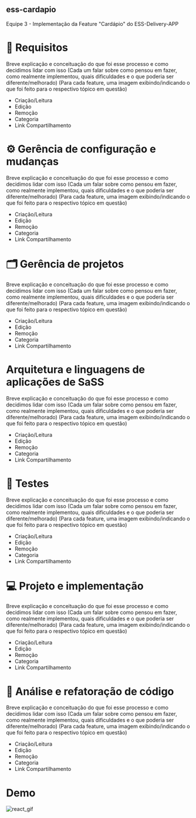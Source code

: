 ## ess-cardapio
Equipe 3 - Implementação da Feature "Cardápio" do ESS-Delivery-APP

# :memo: Requisitos
Breve explicação e conceituação do que foi esse processo e como decidimos lidar com isso
(Cada um falar sobre como pensou em fazer, como realmente implementou, quais dificuldades e o que poderia ser diferente/melhorado)
(Para cada feature, uma imagem exibindo/indicando o que foi feito para o respectivo tópico em questão)
 - Criação/Leitura
 - Edição
 - Remoção
 - Categoria
 - Link Compartilhamento

# :gear: Gerência de configuração e mudanças
Breve explicação e conceituação do que foi esse processo e como decidimos lidar com isso
(Cada um falar sobre como pensou em fazer, como realmente implementou, quais dificuldades e o que poderia ser diferente/melhorado)
(Para cada feature, uma imagem exibindo/indicando o que foi feito para o respectivo tópico em questão)
 - Criação/Leitura
 - Edição
 - Remoção
 - Categoria
 - Link Compartilhamento
# :card_index_dividers: Gerência de projetos
Breve explicação e conceituação do que foi esse processo e como decidimos lidar com isso
(Cada um falar sobre como pensou em fazer, como realmente implementou, quais dificuldades e o que poderia ser diferente/melhorado)
(Para cada feature, uma imagem exibindo/indicando o que foi feito para o respectivo tópico em questão)
 - Criação/Leitura
 - Edição
 - Remoção
 - Categoria
 - Link Compartilhamento
# Arquitetura e linguagens de aplicações de SaSS
Breve explicação e conceituação do que foi esse processo e como decidimos lidar com isso
(Cada um falar sobre como pensou em fazer, como realmente implementou, quais dificuldades e o que poderia ser diferente/melhorado)
(Para cada feature, uma imagem exibindo/indicando o que foi feito para o respectivo tópico em questão)
 - Criação/Leitura
 - Edição
 - Remoção
 - Categoria
 - Link Compartilhamento
# :mag_right: Testes
Breve explicação e conceituação do que foi esse processo e como decidimos lidar com isso
(Cada um falar sobre como pensou em fazer, como realmente implementou, quais dificuldades e o que poderia ser diferente/melhorado)
(Para cada feature, uma imagem exibindo/indicando o que foi feito para o respectivo tópico em questão)
 - Criação/Leitura
 - Edição
 - Remoção
 - Categoria
 - Link Compartilhamento
# :computer: Projeto e implementação
Breve explicação e conceituação do que foi esse processo e como decidimos lidar com isso
(Cada um falar sobre como pensou em fazer, como realmente implementou, quais dificuldades e o que poderia ser diferente/melhorado)
(Para cada feature, uma imagem exibindo/indicando o que foi feito para o respectivo tópico em questão)
 - Criação/Leitura
 - Edição
 - Remoção
 - Categoria
 - Link Compartilhamento
# :repeat: Análise e refatoração de código
Breve explicação e conceituação do que foi esse processo e como decidimos lidar com isso
(Cada um falar sobre como pensou em fazer, como realmente implementou, quais dificuldades e o que poderia ser diferente/melhorado)
(Para cada feature, uma imagem exibindo/indicando o que foi feito para o respectivo tópico em questão)
 - Criação/Leitura
 - Edição
 - Remoção
 - Categoria
 - Link Compartilhamento

# Demo

![react_gif](https://user-images.githubusercontent.com/39385359/166851702-e5e2abe3-839b-4f24-b882-32b9a13180f4.gif)
